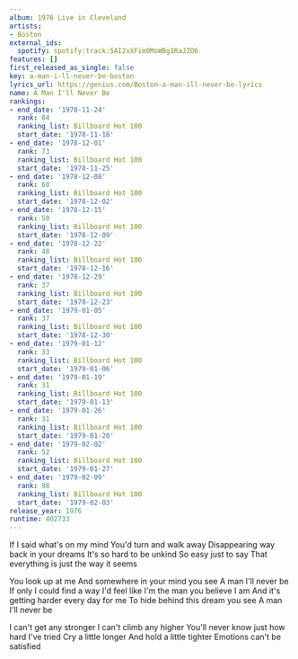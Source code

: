 ```yaml
---
album: 1976 Live in Cleveland
artists:
- Boston
external_ids:
  spotify: spotify:track:5AI2xXFim0MoWBg1RaJZO6
features: []
first_released_as_single: false
key: a-man-i-ll-never-be-boston
lyrics_url: https://genius.com/Boston-a-man-ill-never-be-lyrics
name: A Man I'll Never Be
rankings:
- end_date: '1978-11-24'
  rank: 84
  ranking_list: Billboard Hot 100
  start_date: '1978-11-18'
- end_date: '1978-12-01'
  rank: 73
  ranking_list: Billboard Hot 100
  start_date: '1978-11-25'
- end_date: '1978-12-08'
  rank: 60
  ranking_list: Billboard Hot 100
  start_date: '1978-12-02'
- end_date: '1978-12-15'
  rank: 50
  ranking_list: Billboard Hot 100
  start_date: '1978-12-09'
- end_date: '1978-12-22'
  rank: 48
  ranking_list: Billboard Hot 100
  start_date: '1978-12-16'
- end_date: '1978-12-29'
  rank: 37
  ranking_list: Billboard Hot 100
  start_date: '1978-12-23'
- end_date: '1979-01-05'
  rank: 37
  ranking_list: Billboard Hot 100
  start_date: '1978-12-30'
- end_date: '1979-01-12'
  rank: 33
  ranking_list: Billboard Hot 100
  start_date: '1979-01-06'
- end_date: '1979-01-19'
  rank: 31
  ranking_list: Billboard Hot 100
  start_date: '1979-01-13'
- end_date: '1979-01-26'
  rank: 31
  ranking_list: Billboard Hot 100
  start_date: '1979-01-20'
- end_date: '1979-02-02'
  rank: 52
  ranking_list: Billboard Hot 100
  start_date: '1979-01-27'
- end_date: '1979-02-09'
  rank: 98
  ranking_list: Billboard Hot 100
  start_date: '1979-02-03'
release_year: 1976
runtime: 402733
---
```

If I said what's on my mind
You'd turn and walk away
Disappearing way back in your dreams
It's so hard to be unkind
So easy just to say
That everything is just the way it seems


You look up at me
And somewhere in your mind you see
A man I'll never be
If only I could find a way
I'd feel like I'm the man you believe I am
And it's getting harder every day for me
To hide behind this dream you see
A man I'll never be


I can't get any stronger
I can't climb any higher
You'll never know just how hard I've tried
Cry a little longer
And hold a little tighter
Emotions can't be satisfied

